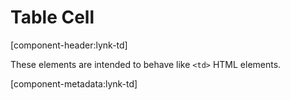 # Table Cell

[component-header:lynk-td]

These elements are intended to behave like `<td>` HTML elements.

[component-metadata:lynk-td]
